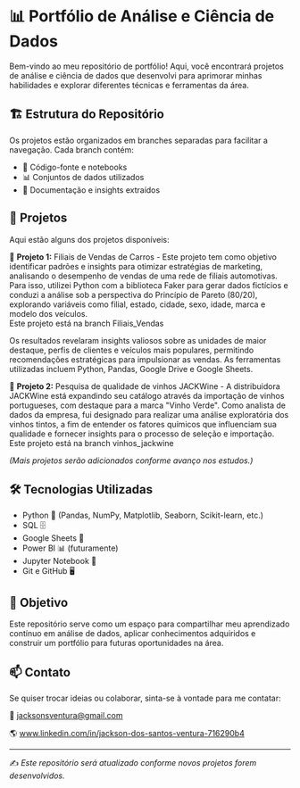 # 📊 Portfólio de Análise e Ciência de Dados

Bem-vindo ao meu repositório de portfólio! Aqui, você encontrará projetos de análise e ciência de dados que desenvolvi para aprimorar minhas habilidades e explorar diferentes técnicas e ferramentas da área.

## 🏗 Estrutura do Repositório

Os projetos estão organizados em branches separadas para facilitar a navegação. Cada branch contém:
- 📂 Código-fonte e notebooks
- 📊 Conjuntos de dados utilizados
- 📖 Documentação e insights extraídos

## 🚀 Projetos

Aqui estão alguns dos projetos disponíveis:

🔹 **Projeto 1:** Filiais de Vendas de Carros - Este projeto tem como objetivo identificar padrões e insights para otimizar estratégias de marketing, analisando o desempenho de vendas de uma rede de filiais automotivas. Para isso, utilizei Python com a biblioteca Faker para gerar dados fictícios e conduzi a análise sob a perspectiva do Princípio de Pareto (80/20), explorando variáveis como filial, estado, cidade, sexo, idade, marca e modelo dos veículos.  
Este projeto está na branch Filiais_Vendas

Os resultados revelaram insights valiosos sobre as unidades de maior destaque, perfis de clientes e veículos mais populares, permitindo recomendações estratégicas para impulsionar as vendas. As ferramentas utilizadas incluem Python, Pandas, Google Drive e Google Sheets.

🔹 **Projeto 2:** Pesquisa de qualidade de vinhos JACKWine - A distribuidora JACKWine está expandindo seu catálogo através da importação de vinhos portugueses, com destaque para a marca "Vinho Verde". Como analista de dados da empresa, fui designado para realizar uma análise exploratória dos vinhos tintos, a fim de entender os fatores químicos que influenciam sua qualidade e fornecer insights para o processo de seleção e importação.  
Este projeto está na branch vinhos_jackwine

_(Mais projetos serão adicionados conforme avanço nos estudos.)_

## 🛠 Tecnologias Utilizadas

- Python 🐍 (Pandas, NumPy, Matplotlib, Seaborn, Scikit-learn, etc.)
- SQL 🗄️
- Google Sheets 📑
- Power BI 📊 (futuramente)
- Jupyter Notebook 📓
- Git e GitHub 🖥️

## 📌 Objetivo

Este repositório serve como um espaço para compartilhar meu aprendizado contínuo em análise de dados, aplicar conhecimentos adquiridos e construir um portfólio para futuras oportunidades na área.

## 📫 Contato

Se quiser trocar ideias ou colaborar, sinta-se à vontade para me contatar:

📩 jacksonsventura@gmail.com

🌎 www.linkedin.com/in/jackson-dos-santos-ventura-716290b4

---
✍️ *Este repositório será atualizado conforme novos projetos forem desenvolvidos.*

